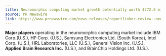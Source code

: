 ```yaml
---
title: Neuromorphic computing market growth potentially worth $272.9 million by 2022 led by North America
source: PR Newswire
link: https://www.prnewswire.com/news-releases/reportlinker-review--neuromorphic-computing-market-by-offering-application-industry-and-geography---global-forecast-to-2022-300334301.html
---
```

**Major players** operating in the
neuromorphic computing market include
IBM Corp.(U.S.), HP Corp. (U.S.), Samsung Electronics Ltd. (South Korea),
Intel Corp. (U.S.), HRL Laboratories, LLC (U.S.), General Vision Inc. (U.S.),
**Applied Brain Research Inc.** (U.S.), and BrainChip Holdings Ltd. (U.S.).
